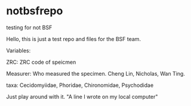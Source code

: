# notbsfrepo
testing for not BSF

Hello, this is just a test repo and files for the BSF team.

Variables:

ZRC: ZRC code of speicmen

Measurer: Who measured the specimen. Cheng Lin, Nicholas, Wan Ting.

taxa: Cecidomyiidae, Phoridae, Chironomidae, Psychodidae


Just play around with it. "A line I wrote on my local computer" 

